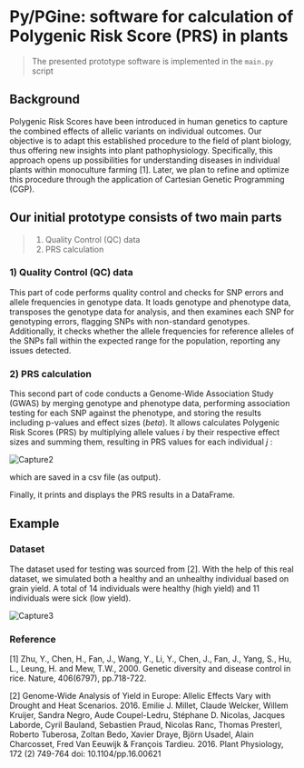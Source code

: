 # Py/PGine: software for calculation of Polygenic Risk Score (PRS) in plants

> The presented prototype software is implemented in the `main.py` script

## Background
Polygenic Risk Scores have been introduced in human genetics to capture the combined effects of allelic variants on individual outcomes. 
Our objective is to adapt this established procedure to the field of plant biology, thus offering new insights into plant pathophysiology. 
Specifically, this approach opens up possibilities for understanding diseases in individual plants within monoculture farming [1].
Later, we plan to refine and optimize this procedure through the application of Cartesian Genetic Programming (CGP).

## Our initial prototype consists of two main parts
> 1) Quality Control (QC) data
> 2) PRS calculation

### 1) Quality Control (QC) data
This part of code performs quality control and checks for SNP errors and allele frequencies in genotype data. 
It loads genotype and phenotype data, transposes the genotype data for analysis, and then examines each SNP for genotyping errors, 
flagging SNPs with non-standard genotypes. Additionally, it checks whether the allele frequencies for reference alleles of the SNPs 
fall within the expected range for the population, reporting any issues detected.

### 2) PRS calculation
This second part of code conducts a Genome-Wide Association Study (GWAS) by merging genotype and phenotype data, 
performing association testing for each SNP against the phenotype, and storing the results including p-values and effect sizes (*beta*). 
It allows calculates Polygenic Risk Scores (PRS) by multiplying allele values *i* by their respective effect sizes and summing them, 
resulting in PRS values for each individual *j* :

![Capture2](https://github.com/JanaSchwarzerova/PGine/assets/61159143/282128df-4cab-47bd-befc-765bccca4bc6)


which are saved in a csv file (as output). 

Finally, it prints and displays the PRS results in a DataFrame.


## Example

### Dataset
The dataset used for testing was sourced from [2]. With the help of this real dataset, we simulated both a healthy and an unhealthy individual based on grain yield. A total of 14 individuals were healthy (high yield) and 11 individuals were sick (low yield).

![Capture3](https://github.com/JanaSchwarzerova/PGine/assets/61159143/941cb800-de23-4cee-883d-df5f7f8bfb4a)


### Reference
[1] Zhu, Y., Chen, H., Fan, J., Wang, Y., Li, Y., Chen, J., Fan, J., Yang, S., Hu, L., Leung, H. and Mew, T.W., 2000. Genetic diversity and disease control in rice. Nature, 406(6797), pp.718-722.

[2] Genome-Wide Analysis of Yield in Europe: Allelic Effects Vary with Drought and Heat Scenarios. 2016. Emilie J. Millet, Claude Welcker, Willem Kruijer, Sandra Negro, Aude Coupel-Ledru, Stéphane D. Nicolas, Jacques Laborde, Cyril Bauland, Sebastien Praud, Nicolas Ranc, Thomas Presterl, Roberto Tuberosa, Zoltan Bedo, Xavier Draye, Björn Usadel, Alain Charcosset, Fred Van Eeuwijk & François Tardieu. 2016. Plant Physiology, 172 (2) 749-764 doi: 10.1104/pp.16.00621
